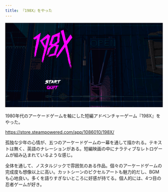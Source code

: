 ```yaml
---
title: 『198X』をやった
---
```


![](/images/2020-01-02-198x.png)

1980年代のアーケードゲームを軸にした短編アドベンチャーゲーム『198X』をやった。

https://store.steampowered.com/app/1086010/198X/

孤独な少年の心情が、五つのアーケードゲームの一幕を通して描かれる。テキストは無く、英語のナレーションがある。短編映画の中にナラティブなレトロゲームが組み込まれているような感じ。

全体を通して、ノスタルジックで雰囲気のある作品。個々のアーケードゲームの完成度も想像以上に高い。カットシーンのピクセルアートも魅力的だし、BGMも心地良い。多くを語りすぎないところに好感が持てる。個人的には、4つ目の忍者ゲームが好き。
